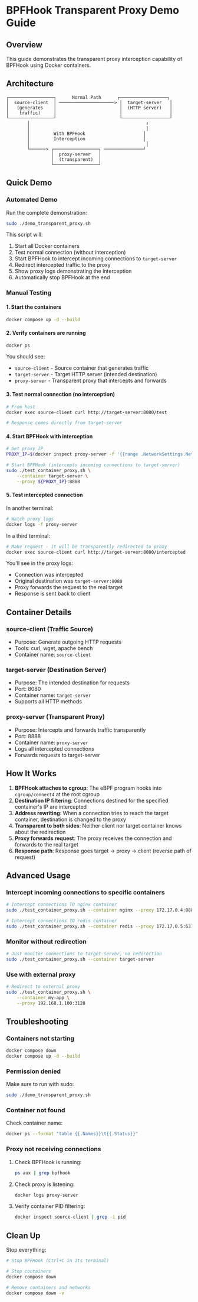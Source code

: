 # BPFHook Transparent Proxy Demo Guide

## Overview

This guide demonstrates the transparent proxy interception capability of BPFHook using Docker containers.

## Architecture

```
┌─────────────────┐      Normal Path      ┌──────────────────┐
│  source-client  │ ─────────────────────> │  target-server   │
│   (generates    │                        │  (HTTP server)   │
│    traffic)     │                        │                  │
└─────────────────┘                        └──────────────────┘
        │                                            ↑
        │                                            │
        │         With BPFHook                      │
        │         Interception                      │
        │                                            │
        └──────> ┌─────────────────┐ ───────────────┘
                 │  proxy-server   │
                 │  (transparent)  │
                 └─────────────────┘
```

## Quick Demo

### Automated Demo

Run the complete demonstration:

```bash
sudo ./demo_transparent_proxy.sh
```

This script will:
1. Start all Docker containers
2. Test normal connection (without interception)
3. Start BPFHook to intercept incoming connections to `target-server`
4. Redirect intercepted traffic to the proxy
5. Show proxy logs demonstrating the interception
6. Automatically stop BPFHook at the end

### Manual Testing

#### 1. Start the containers

```bash
docker compose up -d --build
```

#### 2. Verify containers are running

```bash
docker ps
```

You should see:
- `source-client` - Source container that generates traffic
- `target-server` - Target HTTP server (intended destination)
- `proxy-server` - Transparent proxy that intercepts and forwards

#### 3. Test normal connection (no interception)

```bash
# From host
docker exec source-client curl http://target-server:8080/test

# Response comes directly from target-server
```

#### 4. Start BPFHook with interception

```bash
# Get proxy IP
PROXY_IP=$(docker inspect proxy-server -f '{{range .NetworkSettings.Networks}}{{.IPAddress}}{{end}}')

# Start BPFHook (intercepts incoming connections to target-server)
sudo ./test_container_proxy.sh \
    --container target-server \
    --proxy ${PROXY_IP}:8888
```

#### 5. Test intercepted connection

In another terminal:

```bash
# Watch proxy logs
docker logs -f proxy-server
```

In a third terminal:

```bash
# Make request - it will be transparently redirected to proxy
docker exec source-client curl http://target-server:8080/intercepted
```

You'll see in the proxy logs:
- Connection was intercepted
- Original destination was `target-server:8080`
- Proxy forwards the request to the real target
- Response is sent back to client

## Container Details

### source-client (Traffic Source)
- Purpose: Generate outgoing HTTP requests
- Tools: curl, wget, apache bench
- Container name: `source-client`

### target-server (Destination Server)
- Purpose: The intended destination for requests
- Port: 8080
- Container name: `target-server`
- Supports all HTTP methods

### proxy-server (Transparent Proxy)
- Purpose: Intercepts and forwards traffic transparently
- Port: 8888
- Container name: `proxy-server`
- Logs all intercepted connections
- Forwards requests to target-server

## How It Works

1. **BPFHook attaches to cgroup**: The eBPF program hooks into `cgroup/connect4` at the root cgroup
2. **Destination IP filtering**: Connections destined for the specified container's IP are intercepted
3. **Address rewriting**: When a connection tries to reach the target container, destination is changed to the proxy
4. **Transparent to both sides**: Neither client nor target container knows about the redirection
5. **Proxy forwards request**: The proxy receives the connection and forwards to the real target
6. **Response path**: Response goes target → proxy → client (reverse path of request)

## Advanced Usage

### Intercept incoming connections to specific containers

```bash
# Intercept connections TO nginx container
sudo ./test_container_proxy.sh --container nginx --proxy 172.17.0.4:8888

# Intercept connections TO redis container
sudo ./test_container_proxy.sh --container redis --proxy 172.17.0.5:6379
```

### Monitor without redirection

```bash
# Just monitor connections to target-server, no redirection
sudo ./test_container_proxy.sh --container target-server
```

### Use with external proxy

```bash
# Redirect to external proxy
sudo ./test_container_proxy.sh \
    --container my-app \
    --proxy 192.168.1.100:3128
```

## Troubleshooting

### Containers not starting

```bash
docker compose down
docker compose up -d --build
```

### Permission denied

Make sure to run with sudo:
```bash
sudo ./demo_transparent_proxy.sh
```

### Container not found

Check container name:
```bash
docker ps --format "table {{.Names}}\t{{.Status}}"
```

### Proxy not receiving connections

1. Check BPFHook is running:
   ```bash
   ps aux | grep bpfhook
   ```

2. Check proxy is listening:
   ```bash
   docker logs proxy-server
   ```

3. Verify container PID filtering:
   ```bash
   docker inspect source-client | grep -i pid
   ```

## Clean Up

Stop everything:

```bash
# Stop BPFHook (Ctrl+C in its terminal)

# Stop containers
docker compose down

# Remove containers and networks
docker compose down -v
```